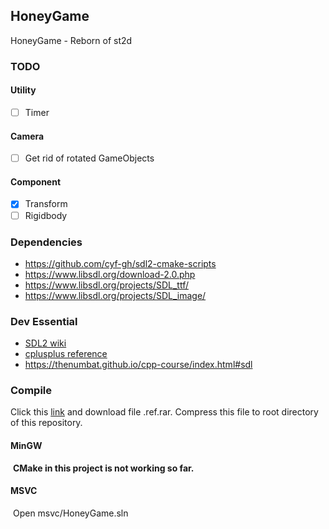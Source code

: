 ## HoneyGame
HoneyGame - Reborn of st2d

### TODO

#### Utility

- [ ] Timer

#### Camera

- [ ] Get rid of rotated GameObjects

#### Component

- [x] Transform
- [ ] Rigidbody

### Dependencies
* https://github.com/cyf-gh/sdl2-cmake-scripts
* https://www.libsdl.org/download-2.0.php
* https://www.libsdl.org/projects/SDL_ttf/
* https://www.libsdl.org/projects/SDL_image/

### Dev Essential

* [SDL2 wiki](https://wiki.libsdl.org/)
* [cplusplus reference](https://www.cplusplus.com/reference)
* https://thenumbat.github.io/cpp-course/index.html#sdl

### Compile

Click this [link](https://www.jianguoyun.com/p/DdIQ9N8QwNOHBhjX4ZAE) and download file .ref.rar. Compress this file to root directory of this repository.

#### MinGW

​	**CMake in this project is not working so far.**

#### MSVC

​	Open msvc/HoneyGame.sln